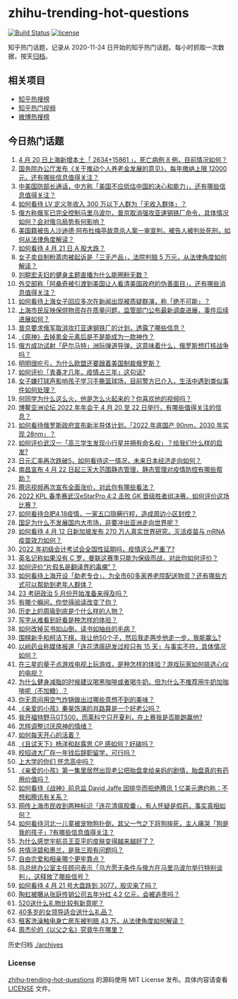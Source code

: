 # zhihu-trending-hot-questions

[![Build Status](https://github.com/justjavac/zhihu-trending-hot-questions/workflows/ci/badge.svg?branch=master)](https://github.com/justjavac/zhihu-trending-hot-questions/actions)
[![license](https://img.shields.io/github/license/justjavac/zhihu-trending-hot-questions)](https://github.com/justjavac/zhihu-trending-hot-questions/blob/master/LICENSE)

知乎热门话题，记录从 2020-11-24 日开始的知乎热门话题。每小时抓取一次数据，按天[归档](./archives)。

## 相关项目

- [知乎热搜榜](https://github.com/justjavac/zhihu-trending-top-search)
- [知乎热门视频](https://github.com/justjavac/zhihu-trending-hot-video)
- [微博热搜榜](https://github.com/justjavac/weibo-trending-hot-search)

## 今日热门话题

<!-- BEGIN -->
<!-- 最后更新时间 Fri Apr 22 2022 04:25:04 GMT+0800 (China Standard Time) -->

1. [4 月 20 日上海新增本土「 2634+15861 」，死亡病例 8 例，目前情况如何？](https://www.zhihu.com/question/529168267)
1. [国务院办公厅发布《关于推动个人养老金发展的意见》，每年缴纳上限 12000 元，还有哪些信息值得关注？](https://www.zhihu.com/question/529094306)
1. [中美国防部长通话，中方称「美国不应低估中国的决心和能力」，还有哪些信息值得关注？](https://www.zhihu.com/question/529122544)
1. [如何看待 LV 定义年收入 300 万以下人群为「无收入群体」？](https://www.zhihu.com/question/529105348)
1. [俄方称俄军已完全控制马里乌波尔，普京取消强攻亚速钢铁厂命令，具体情况如何？会对俄乌局势有何影响？](https://www.zhihu.com/question/529241347)
1. [美国籍被告人沙迪德·阿布杜梅亭故意杀人案一审宣判，被告人被判处死刑，如何从法律角度解读？](https://www.zhihu.com/question/529257136)
1. [如何看待 4 月 21 日 A 股大跌？](https://www.zhihu.com/question/529186957)
1. [女子卖自制粉蒸肉被起诉是「三无产品」，法院判赔 5 万元，从法律角度如何解读？](https://www.zhihu.com/question/529247574)
1. [刘畊宏夫妇的健身主题直播为什么能圈粉无数？](https://www.zhihu.com/question/527994654)
1. [外交部称「阿桑奇被引渡到美国让人看清美国政府的伪善面目」，还有哪些消息值得关注？](https://www.zhihu.com/question/529245292)
1. [如何看待上海女子回应多次在新闻出现被质疑群演，称「绝不可能」？](https://www.zhihu.com/question/529173629)
1. [上海市民反映保供物资存在质量问题，监管部门公布最新调查进展，事件后续进展如何？](https://www.zhihu.com/question/529201707)
1. [普京要求俄军取消攻打亚速钢铁厂的计划，透露了哪些信息？](https://www.zhihu.com/question/529245404)
1. [《原神》去掉氪金元素后是不是能成为一款神作？](https://www.zhihu.com/question/426768952)
1. [俄方成功试射「萨尔马特」洲际弹道导弹，这意味着什么，俄罗斯想打核战争吗？](https://www.zhihu.com/question/529155892)
1. [明明很吃亏，为什么欧盟还要跟着美国制裁俄罗斯？](https://www.zhihu.com/question/519898014)
1. [如何评价「青春才几年，疫情占三年」这句话?](https://www.zhihu.com/question/521422260)
1. [女子嫌打球声影响孩子学习手撕篮球场，目前警方已介入，生活中遇到类似事件如何处理？](https://www.zhihu.com/question/529246737)
1. [何同学为什么这么火，他是怎么火起来的？你喜欢他的视频吗？](https://www.zhihu.com/question/528690509)
1. [博鳌亚洲论坛 2022 年年会于 4 月 20 至 22 日举行，有哪些值得关注的信息？](https://www.zhihu.com/question/528707873)
1. [如何看待俄罗斯政府宣布新半导体计划，「2022 年底国产 90nm，2030 年实现 28nm」？](https://www.zhihu.com/question/528256636)
1. [如何评价武汉一「高三学生发现小行星并拥有命名权」？给我们什么样的启发?](https://www.zhihu.com/question/529028846)
1. [日元汇率再次跌破5，如何看待这一情况，未来日本经济走向如何？](https://www.zhihu.com/question/528802860)
1. [南昌宣布 4 月 22 日起三天大范围静态管理，静态管理对疫情防控有哪些帮助？](https://www.zhihu.com/question/529243296)
1. [腾讯视频再次宣布全面涨价，对此你有哪些看法？](https://www.zhihu.com/question/502715761)
1. [2022 KPL 春季赛武汉eStarPro 4:2 击败 GK 晋级胜者组决赛，如何评价这场比赛？](https://www.zhihu.com/question/529270454)
1. [如何看待合肥4.18疫情，一家五口隐瞒行程，造成周边小区封控？](https://www.zhihu.com/question/528813117)
1. [国足为什么不发展国内大市场，非要冲出亚洲走向世界呢？](https://www.zhihu.com/question/522526739)
1. [如何看待 4 月 12 日新加坡发布 270 万人真实世界研究，灭活疫苗与 mRNA 疫苗效力如何？](https://www.zhihu.com/question/528363886)
1. [2022 年初级会计考试会全国性延期吗，疫情这么严重了?](https://www.zhihu.com/question/524742573)
1. [英名记称如果没有 C 罗，曼联这赛季只能为保级而战，对此你如何评价？](https://www.zhihu.com/question/529217363)
1. [如何评价“片假名是翻译界的毒瘤”？](https://www.zhihu.com/question/528977272)
1. [如何看待上海开设「助老专仓」，为全市60多家养老院配送物资？还有哪些方式可以帮助到老年人群体？](https://www.zhihu.com/question/529186819)
1. [23 考研政治 5 月份开始准备来得及吗？](https://www.zhihu.com/question/528686328)
1. [有哪个瞬间，你觉得阅读改变了你？](https://www.zhihu.com/question/485125643)
1. [历史上的周瑜到底是个什么样的人物？](https://www.zhihu.com/question/20332658)
1. [写字从难看到好看是种怎样的体验？](https://www.zhihu.com/question/34673804)
1. [如何改掉买书如山倒，读书如抽丝的毛病？](https://www.zhihu.com/question/23510255)
1. [围棋新手和柯洁下棋，我让他50个子，然后我走两步他走一步，我能赢么?](https://www.zhihu.com/question/528691305)
1. [以岭药业称媒体报道「连花清瘟研发过程只有 15 天」与事实不符，具体情况如何？](https://www.zhihu.com/question/529029289)
1. [在三星的量子点游戏电视上玩游戏，是种怎样的体验？游戏玩家如何挑选心仪的电视？](https://www.zhihu.com/question/526473245)
1. [为什么健身减脂的时候建议喝黑咖啡或者喝牛奶，但为什么不推荐用牛奶加咖啡呢（不加糖）？](https://www.zhihu.com/question/527092314)
1. [你无意间用空气炸锅做出过哪些意想不到的美味？](https://www.zhihu.com/question/518507205)
1. [《亲爱的小孩》秦昊饰演的肖路算是一个好老公吗？](https://www.zhihu.com/question/527481006)
1. [我开福特野马GT500，而莱科宁只开夏利，在上赛我是否能跑赢他?](https://www.zhihu.com/question/526788048)
1. [怎样调整讨厌原神的情绪？](https://www.zhihu.com/question/527776700)
1. [如何每天开心的活着？](https://www.zhihu.com/question/529240174)
1. [《且试天下》杨洋和赵露思 CP 感如何？好磕吗？](https://www.zhihu.com/question/528717560)
1. [校招进大厂存一年钱后辞职留学，可行吗？](https://www.zhihu.com/question/528731459)
1. [上大学的你们 怀念高中吗？](https://www.zhihu.com/question/529274427)
1. [《亲爱的小孩》第一集里居然出现老公把胎盘拿给亲妈的剧情，胎盘真的有药用价值吗？](https://www.zhihu.com/question/527234855)
1. [如何看待《战神》前总监 David Jaffe 因排华而拒绝腾讯 1 亿美元邀约称：不想和腾讯有关系？](https://www.zhihu.com/question/528996934)
1. [网传上海市民收到两种标识「连花清瘟胶囊」，有人怀疑是假药，事实真相如何？](https://www.zhihu.com/question/529196722)
1. [如何看待河北一儿童被宠物狗扑倒，其父一气之下将狗摔死，主人痛哭「狗是我的孩子」?有哪些信息值得关注？](https://www.zhihu.com/question/529001489)
1. [为什么感觉宇航员王亚平的皮肤变得越来越好了？](https://www.zhihu.com/question/528644236)
1. [共情浣碧和墨兰，是我三观有问题吗？](https://www.zhihu.com/question/527139808)
1. [自由恋爱和相亲哪个更牢靠点？](https://www.zhihu.com/question/528552943)
1. [乌总统办公室主任顾问表示「乌方愿无条件与俄方在马里乌波尔举行特别谈判」，这释放了哪些信号？](https://www.zhihu.com/question/529169949)
1. [如何看待 4 月 21 号大盘跌到 3077，股灾来了吗？](https://www.zhihu.com/question/529226331)
1. [陶虹被曝从张庭传销公司五年分红 4.2 亿元，会被追责吗？](https://www.zhihu.com/question/529061428)
1. [520送什么礼物比较有新意呢？](https://www.zhihu.com/question/322593393)
1. [40多岁的女领导适合送什么礼品？](https://www.zhihu.com/question/23706481)
1. [租客洗澡触电身亡房东被判赔 43 万，从法律角度如何解读？](https://www.zhihu.com/question/528998042)
1. [周杰伦的《以父之名》究竟牛在哪里？](https://www.zhihu.com/question/396437052)

<!-- END -->

历史归档 [./archives](./archives)

### License

[zhihu-trending-hot-questions](https://github.com/justjavac/zhihu-trending-hot-questions)
的源码使用 MIT License 发布。具体内容请查看 [LICENSE](./LICENSE) 文件。
